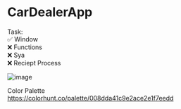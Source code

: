 # CarDealerApp

Task: <br />
✅ Window <br />
❌ Functions <br />
❌ Sya <br />
❌ Reciept Process <br />

![image](https://github.com/ChristianJude23/CarDealerApp/assets/152279955/edb8012e-e42d-4896-adc6-de08d577d0cc)


Color Palette <br />
https://colorhunt.co/palette/008dda41c9e2ace2e1f7eedd
